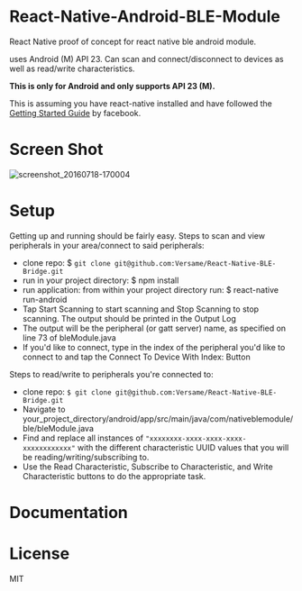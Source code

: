 # React-Native-Android-BLE-Module

React Native proof of concept for react native ble android module.

uses Android (M) API 23. Can scan and connect/disconnect to devices as well as read/write characteristics.

<b> This is only for Android and only supports API 23 (M). </b>

This is assuming you have react-native installed and have followed the <a href="https://facebook.github.io/react-native/docs/getting-started.html">Getting Started Guide</a> by facebook.

# Screen Shot

![screenshot_20160718-170004](https://cloud.githubusercontent.com/assets/7344422/16934536/f5c56cb0-4d0b-11e6-9aff-9ec21748d6af.png)

# Setup

Getting up and running should be fairly easy. Steps to scan and view peripherals in your area/connect to said peripherals:
* clone repo: $ ```git clone git@github.com:Versame/React-Native-BLE-Bridge.git```
* run in your project directory: $ npm install
* run application: from within your project directory run: $ react-native run-android
* Tap Start Scanning to start scanning and Stop Scanning to stop scanning. The output should be printed in the Output Log
* The output will be the peripheral (or gatt server) name, as specified on line 73 of bleModule.java
* If you'd like to connect, type in the index of the peripheral you'd like to connect to and tap the Connect To Device With Index: Button

Steps to read/write to peripherals you're connected to:
* clone repo: ```$ git clone git@github.com:Versame/React-Native-BLE-Bridge.git```
* Navigate to your_project_directory/android/app/src/main/java/com/nativeblemodule/ble/bleModule.java
* Find and replace all instances of ```"xxxxxxxx-xxxx-xxxx-xxxx-xxxxxxxxxxxx"``` with the different characteristic UUID values that you will be reading/writing/subscribing to. 
* Use the Read Characteristic, Subscribe to Characteristic, and Write Characteristic buttons to do the appropriate task. 

# Documentation


# License

MIT




